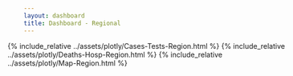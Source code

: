 ```yaml
---
layout: dashboard
title: Dashboard - Regional
---
```


<head>
  <style>
    .plotly-graph-div.js-plotly-plot {height: 550px !important}
  </style>
</head>

<div style="max-width: 48rem; margin-left: -2rem; margin-right: -2rem">
  {% include_relative ../assets/plotly/Cases-Tests-Region.html %}
  {% include_relative ../assets/plotly/Deaths-Hosp-Region.html %}
  {% include_relative ../assets/plotly/Map-Region.html %}
</div>
